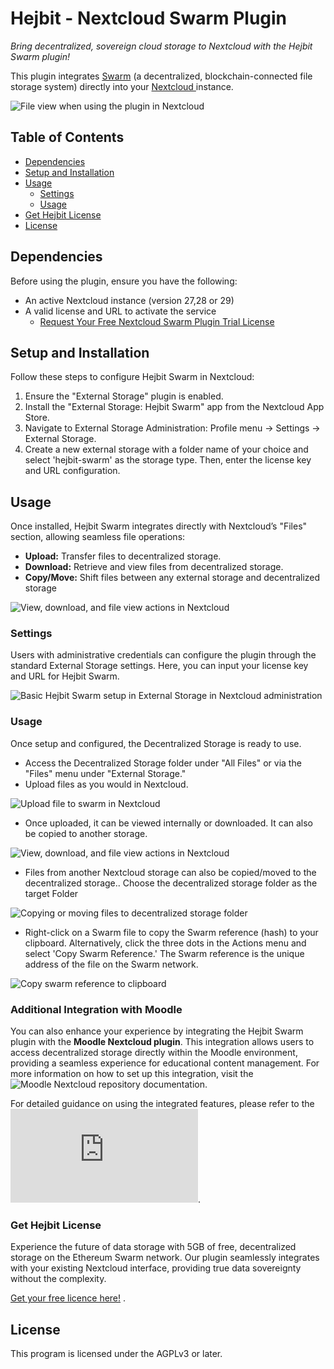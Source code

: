 # **Hejbit - Nextcloud Swarm Plugin**

_Bring decentralized, sovereign cloud storage to Nextcloud with the Hejbit Swarm plugin!_

This plugin integrates [Swarm](https://www.ethswarm.org/) (a decentralized, blockchain-connected file storage system) directly into your [Nextcloud ](https://nextcloud.com/)instance.

![File view when using the plugin in Nextcloud](https://github.com/user-attachments/assets/24f89fd9-f8eb-47e3-97ac-e1da41e48072)

## Table of Contents

-   [Dependencies](#dependencies)
-   [Setup and Installation](#setup-and-installation)
-   [Usage](#usage)
    -   [Settings](#settings)
    -   [Usage](#usage)
-   [Get Hejbit License](#get-hejbit-license)
-   [License](#license)

## Dependencies

Before using the plugin, ensure you have the following:

-   An active Nextcloud instance (version 27,28 or 29)
-   A valid license and URL to activate the service
    -   [Request Your Free Nextcloud Swarm Plugin Trial License](https://metaprovide.org/hejbit/start)

## Setup and Installation

Follow these steps to configure Hejbit Swarm in Nextcloud:

1. Ensure the "External Storage" plugin is enabled.
2. Install the "External Storage: Hejbit Swarm" app from the Nextcloud App Store.
3. Navigate to External Storage Administration: Profile menu -> Settings -> External Storage.
4. Create a new external storage with a folder name of your choice and select 'hejbit-swarm' as the storage type. Then, enter the license key and URL configuration.

## Usage

Once installed, Hejbit Swarm integrates directly with Nextcloud’s "Files" section, allowing seamless file operations:

-   **Upload:** Transfer files to decentralized storage.
-   **Download:** Retrieve and view files from decentralized storage.
-   **Copy/Move:** Shift files between any external storage and decentralized storage

![View, download, and file view actions in Nextcloud](https://github.com/user-attachments/assets/3bee08e4-7a9e-4b44-a904-821359cc3e7b)

### Settings

Users with administrative credentials can configure the plugin through the standard External Storage settings. Here, you can input your license key and URL for Hejbit Swarm.

![Basic Hejbit Swarm setup in External Storage in Nextcloud administration](https://github.com/user-attachments/assets/47e0cdda-5c1a-4464-a752-cf1eb5eeb19d)

### Usage

Once setup and configured, the Decentralized Storage is ready to use.

-   Access the Decentralized Storage folder under "All Files" or via the "Files" menu under "External Storage."
-   Upload files as you would in Nextcloud.

![Upload file to swarm in Nextcloud](https://github.com/user-attachments/assets/aadd664e-26ca-470a-a27b-af8d94351e52)

-   Once uploaded, it can be viewed internally or downloaded. It can also be copied to another storage.

![View, download, and file view actions in Nextcloud](https://github.com/user-attachments/assets/596b72ed-d97f-48ba-bcb9-0ee5ff581a3c)

-   Files from another Nextcloud storage can also be copied/moved to the decentralized storage.. Choose the decentralized storage folder as the target Folder

![Copying or moving files to decentralized storage folder](https://github.com/user-attachments/assets/ceed3585-f7e6-4f16-b371-d61402e9f1e9)

-   Right-click on a Swarm file to copy the Swarm reference (hash) to your clipboard. Alternatively, click the three dots in the Actions menu and select 'Copy Swarm Reference.' The Swarm reference is the unique address of the file on the Swarm network.

![Copy swarm reference to clipboard](https://github.com/user-attachments/assets/cc73282b-e32e-411f-a94b-a2ac3313f60b)

### Additional Integration with Moodle

You can also enhance your experience by integrating the Hejbit Swarm plugin with the **Moodle Nextcloud plugin**. This integration allows users to access decentralized storage directly within the Moodle environment, providing a seamless experience for educational content management. For more information on how to set up this integration, visit the ![Moodle Nextcloud repository documentation](https://docs.moodle.org/405/en/Nextcloud_repository).

For detailed guidance on using the integrated features, please refer to the ![Metaprovide Learning Platform](https://learning.metaprovide.org/login/index.php).

### Get Hejbit License

Experience the future of data storage with 5GB of free, decentralized storage on the Ethereum Swarm network. Our plugin seamlessly integrates with your existing Nextcloud interface, providing true data sovereignty without the complexity.

[Get your free licence here!](https://metaprovide.org/hejbit/start) .

## License

This program is licensed under the AGPLv3 or later.
